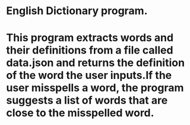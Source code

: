 # English Dictionary program.
# This program extracts words and their definitions from a file called data.json and returns the definition of the word the user inputs.If the user misspells a word, the program suggests a list of words that are close to the misspelled word.
